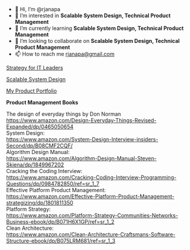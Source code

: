 - 👋 Hi, I’m @rjanapa
- 👀 I’m interested in <b>Scalable System Design, Technical Product Management</b>
- 🌱 I’m currently learning <b>Scalable System Design, Technical Product Management</b>
- 💞️ I’m looking to collaborate on <b>Scalable System Design, Technical Product Management</b>
- 📫 How to reach me rjanapa@gmail.com

<!---
rjanapa/rjanapa is a ✨ special ✨ repository because its `README.md` (this file) appears on your GitHub profile.
You can click the Preview link to take a look at your changes.
--->

[Strategy for IT Leaders](https://github.com/rjanapa/rjanapa/blob/main/Strategy%20for%20IT%20Leader.md)

[Scalable System Design](https://github.com/rjanapa/rjanapa/blob/main/ScalableSystemDesign.md)

[My Product Portfolio](https://github.com/rjanapa/rjanapa/blob/main/MyProductPortfolio.md)

<b>Product Management Books</b></br>

The design of everyday things by Don Norman</br>
https://www.amazon.com/Design-Everyday-Things-Revised-Expanded/dp/0465050654</br>
System Design:</br> https://www.amazon.com/System-Design-Interview-insiders-Second/dp/B08CMF2CQF/</br>
Algorithm Design Manual:</br> https://www.amazon.com/Algorithm-Design-Manual-Steven-Skiena/dp/1849967202</br>
Cracking the Coding Interview:</br> https://www.amazon.com/Cracking-Coding-Interview-Programming-Questions/dp/0984782850/ref=sr_1_7</br>
Effective Platform Product Management:</br> https://www.amazon.com/Effective-Platform-Product-Management-strategizing/dp/1801811350</br>
Platform Strategy:</br> https://www.amazon.com/Platform-Strategy-Communities-Networks-Business-ebook/dp/B071H6X1GP/ref=sr_1_2</br>
Clean Architecture:</br> https://www.amazon.com/Clean-Architecture-Craftsmans-Software-Structure-ebook/dp/B075LRM681/ref=sr_1_3</br>
